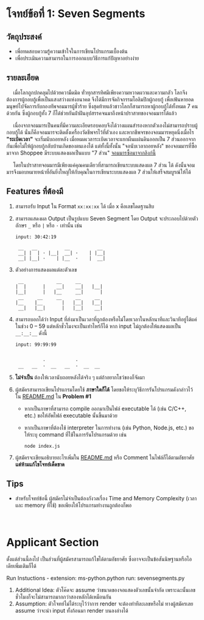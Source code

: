 # โจทย์ข้อที่ 1: Seven Segments

## วัตถุประสงค์

- เพื่อทดสอบความรู้ความเข้าใจในการเขียนโปรแกรมเบื้องต้น
- เพื่อประเมินความสามารถในการออกแบบวิธีการแก้ปัญหาอย่างง่าย

## รายละเอียด

&emsp; เมื่อโลกถูกปกคลุมไปด้วยความืดมิด ทั่วทุกสารทิศมีเพียงความหวาดผวาและความกลัว โลกจึงต้องการผู้กอบกู้เพื่อเป็นแสงสว่างแห่งอนาคต จึงได้มีการจัดกิจกรรมโอลิมปิกผู้กอบกู้ เพื่อเฟ้นหายอดมนุษย์ไปจัดการกับกองทัพจอมมารผู้ชั่วร้าย ซึ่งสุดท้ายแล้วชาวโลกก็สามารถหาผู้กอบกู้ได้ทั้งหมด 7 คนด้วยกัน ซึ่งผู้กอบกู้ทั้ง 7 ก็ได้ช่วยกันฝ่าฝันอุปสรรคจนมาถึงหน้าปราสาทของจอมมารได้แล้ว

&emsp; เนื่องจากจอมมารเป็นคนที่มีความละเอียดรอบคอบจึงได้วางแผนสำรองหากตัวเองไม่สามารถปราบผู้กอบกู้ได้ นั่นก็คือจอมมารจะติดตั้งเครื่องวัดชีพจรไว้ที่ตัวเอง และหากชีพจรของจอมมารหยุดนิ่งเมื่อไร **"ระเบิดเวลา"** จะเริ่มนับถอยหลัง เมื่อหมดเวลาระเบิดเวลาจะแยกผืนแผ่นดินออกเป็น 7 ส่วนออกจากกันเพื่อไม่ให้ผู้กอบกู้กลับบ้านเกิดของตนเองได้ แต่ทั้งนี้ทั้งนั้น "จอนับเวลาถอยหลัง" ของจอมมารที่ซื้อมาจาก Shoppee มีระบบแสดงผลเป็นแบบ "7 ส่วน" [จอมมารซื้อมาจากลิงก์นี้](https://shopee.com.my/CLOCK-LED-Seven-Segment-7-segments-0-56-inch-Red-Common-Red-Cathode-%7C-CLOCK-LED-Seven-Segment-7-segmen-0-56-inch-Red-Common-Cathode-Merah-i.265510370.3338000864?gclid=Cj0KCQjw--GFBhDeARIsACH_kdbaXbmTu8N4K5b1rWNkYYift6X2N2dnxfyiAl3y9V1ed4iZSlkBtZkaAqEcEALw_wcB)

&emsp; โดยในปราสาทจอมมารมีเพียงแค่คุณคนเดียวที่สามารถเขียนระบบแสดงผล 7 ส่วน ได้ ดังนั้นจอมมารจึงมอบหมายหน้าที่อันยิ่งใหญ่ให้กับคุณในการเขียนระบบแสดงผล 7 ส่วนให้เสร็จสมบูรณ์ให้ได้

## Features ที่ต้องมี

1. สามารถรับ Input ใน Format `xx:xx:xx` ได้ เมื่อ x คือเลขโดดฐานสิบ

2. สามารถแสดงผล Output เป็นรูปแบบ Seven Segment โดย Output จะประกอบไปด้วยตัวอักษร `_` หรือ `|` หรือ `·` เท่านั้น เช่น

   ```
   input: 30:42:19

    __   __          __          __
    __| |  | · |__|  __| ·    | |__|
    __| |__| ·    | |__  ·    |  __|
   ```

3. ตัวอย่างการแสดงผลแต่ละตัวเลข

   ```
    __            __     __
   |  |      |    __|    __|   |__|
   |__|      |   |__     __|      |
    __     __     __     __     __
   |__    |__       |   |__|   |__|
    __|   |__|      |   |__|    __|
   ```

4. สามารถบอกได้ว่า Input ที่ส่งมาเป็นเวลาที่ถูกต้องหรือไม่โดยเวลาในหลักนาทีและวินาทีอยู่ได้แค่ในช่วง 0 – 59 แต่หลักชั่วโมงจะเป็นเท่าไหร่ก็ได้ หาก input ไม่ถูกต้องให้แสดงผลเป็น `__:__:__` ดังนี้

   ```
   input: 99:99:99


             ·           ·
    __   __  ·  __   __  ·  __  __
   ```

5. **ไม่จำเป็น** ต้องให้เวลานับถอยหลังได้จริง ๆ แต่ถ้าอยากโชว์ของก็จัดมา

6. ผู้สมัครสามารถเขียนโปรแกรมโดยใช้ **ภาษาใดก็ได้** โดยขอให้ระบุวิธีการรันโปรแกรมดังกล่าวไว้ใน [README.md](https://github.com/isd-sgcu/sgcu64-frontend-recruitment/tree/master/Problem%20%231) ใน **Problem #1**

   - หากเป็นภาษาที่สามารถ compile ออกมาเป็นไฟล์ executable ได้ (เช่น C/C++, etc.) ขอให้อัพไฟล์ executable นั้นขึ้นมาด้วย
   - หากเป็นภาษาที่ต้องใช้ interpreter ในการทำงาน (เช่น Python, Node.js, etc.) ขอให้ระบุ command ที่ใช้ในการรันโปรแกรมด้วย เช่น

     ```
     node index.js
     ```

7. ผู้สมัครจะเขียนอธิบายอะไรเพิ่มใน [README.md](https://github.com/isd-sgcu/sgcu64-frontend-recruitment/tree/master/Problem%20%231) หรือ Comment ในไฟล์ก็ได้ตามอัธยาศัย **แต่ห้ามแก้ไขโจทย์เด็ดขาด**

## Tips

- สำหรับโจทย์ข้อนี้ ผู้สมัครไม่จำเป็นต้องกังวลเรื่อง Time and Memory Complexity (เวลาและ memory ที่ใช้) ขอเพียงให้โปรแกรมทำงานถูกต้องก็พอ

<br/>

# Applicant Section

ตั้งแต่ส่วนนี้ลงไป เป็นส่วนที่ผู้สมัครสามารถแก้ไขได้ตามอัธยาศัย ซึ่งอาจจะเป็นข้อสันนิษฐานหรือไอเดียเพิ่มเติมก็ได้

Run Instuctions - 
extension: ms-python.python
run: sevensegments.py

1. Additional Idea: ตัวโค๊ดจะ assume ว่าขนาดของจอแสดงตัวเลขนั้นจำกัด เพราะฉะนั้นเลขชั่วโมงก็จะไม่สามารถมากกว่าสองหลักได้เหมือนกัน
2. Assumption: ตัวโจทย์ไม่ได้ระบุไว้ว่าการ render จะต้องทำทีละเลขหรือไม่ ทางผู้สมัครเลย assume ว่าจะนำ input ทั้งก้อนมา render บนลงล่างได้